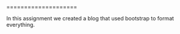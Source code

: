 ====================

In this assignment we created a blog that used bootstrap to format everything. 